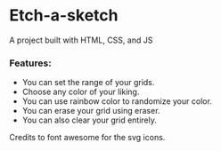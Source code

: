 # Etch-a-sketch

A project built with HTML, CSS, and JS

### Features:

- You can set the range of your grids.
- Choose any color of your liking.
- You can use rainbow color to randomize your color.
- You can erase your grid using eraser.
- You can also clear your grid entirely.

Credits to font awesome for the svg icons.

